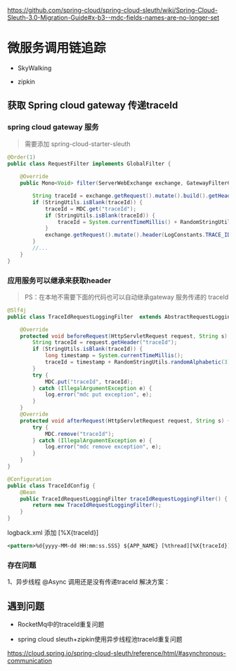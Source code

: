 
<https://github.com/spring-cloud/spring-cloud-sleuth/wiki/Spring-Cloud-Sleuth-3.0-Migration-Guide#x-b3--mdc-fields-names-are-no-longer-set>

# 微服务调用链追踪

- SkyWalking

- zipkin 

## 获取 Spring cloud gateway 传递traceId

### spring cloud gateway 服务
> 需要添加 spring-cloud-starter-sleuth
```java
@Order(1)
public class RequestFilter implements GlobalFilter {
 
    @Override
    public Mono<Void> filter(ServerWebExchange exchange, GatewayFilterChain chain) {

        String traceId = exchange.getRequest().mutate().build().getHeaders().getFirst("traceId");
        if (StringUtils.isBlank(traceId)) {
            traceId = MDC.get("traceId");
            if (StringUtils.isBlank(traceId)) {
                traceId = System.currentTimeMillis() + RandomStringUtils.randomAlphabetic(3) + RandomUtils.nextInt(0, 999);
            }
            exchange.getRequest().mutate().header(LogConstants.TRACE_ID, traceId);
        }
        //...
    }
}
```
### 应用服务可以继承来获取header

> PS：在本地不需要下面的代码也可以自动继承gateway 服务传递的 traceId
```java
@Slf4j
public class TraceIdRequestLoggingFilter  extends AbstractRequestLoggingFilter {

    @Override
    protected void beforeRequest(HttpServletRequest request, String s) {
        String traceId = request.getHeader("traceId");
        if (StringUtils.isBlank(traceId)) {
            long timestamp = System.currentTimeMillis();
            traceId = timestamp + RandomStringUtils.randomAlphabetic(3) + RandomUtils.nextInt(100, 999);
        }
        try {
            MDC.put("traceId", traceId);
        } catch (IllegalArgumentException e) {
            log.error("mdc put exception", e);
        }
    }
    @Override
    protected void afterRequest(HttpServletRequest request, String s) {
        try {
            MDC.remove("traceId");
        } catch (IllegalArgumentException e) {
            log.error("mdc remove exception", e);
        }
    }
}
```

```java
@Configuration
public class TraceIdConfig {
    @Bean
    public TraceIdRequestLoggingFilter traceIdRequestLoggingFilter() {
        return new TraceIdRequestLoggingFilter();
    }
}
```

logback.xml 添加 [%X{traceId}]
```xml
<pattern>%d{yyyy-MM-dd HH:mm:ss.SSS} ${APP_NAME} [%thread][%X{traceId}] %-5level %logger{36} - %msg%n</pattern>
```
### 存在问题

1、异步线程 @Async 调用还是没有传递traceId
解决方案：




## 遇到问题

- RocketMq中的traceId重复问题

- spring cloud sleuth+zipkin使用异步线程池traceId重复问题

<https://cloud.spring.io/spring-cloud-sleuth/reference/html/#asynchronous-communication>
